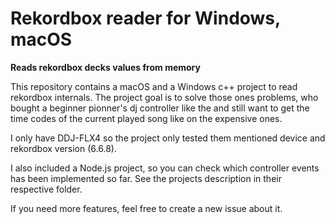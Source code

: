 # Rekordbox reader for Windows, macOS
**Reads rekordbox decks values from memory**

This repository contains a macOS and a Windows c++ project to read rekordbox internals.
The project goal is to solve those ones problems, who bought a beginner pionner's dj controller like the and still want to get the time codes of the current played song like on the expensive ones.

I only have DDJ-FLX4 so the project only tested them mentioned device and rekordbox version (6.6.8).

I also included a Node.js project, so you can check which controller events has been implemented so far.
See the projects description in their respective folder.

If you need more features, feel free to create a new issue about it.
